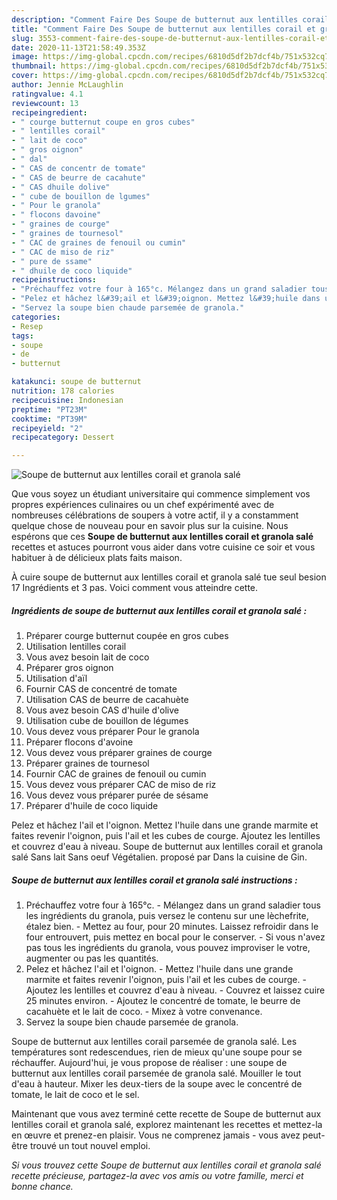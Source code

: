 ```yaml
---
description: "Comment Faire Des Soupe de butternut aux lentilles corail et granola salé"
title: "Comment Faire Des Soupe de butternut aux lentilles corail et granola salé"
slug: 3553-comment-faire-des-soupe-de-butternut-aux-lentilles-corail-et-granola-sale
date: 2020-11-13T21:58:49.353Z
image: https://img-global.cpcdn.com/recipes/6810d5df2b7dcf4b/751x532cq70/soupe-de-butternut-aux-lentilles-corail-et-granola-sale-photo-principale-de-la-recette.jpg
thumbnail: https://img-global.cpcdn.com/recipes/6810d5df2b7dcf4b/751x532cq70/soupe-de-butternut-aux-lentilles-corail-et-granola-sale-photo-principale-de-la-recette.jpg
cover: https://img-global.cpcdn.com/recipes/6810d5df2b7dcf4b/751x532cq70/soupe-de-butternut-aux-lentilles-corail-et-granola-sale-photo-principale-de-la-recette.jpg
author: Jennie McLaughlin
ratingvalue: 4.1
reviewcount: 13
recipeingredient:
- " courge butternut coupe en gros cubes"
- " lentilles corail"
- " lait de coco"
- " gros oignon"
- " dal"
- " CAS de concentr de tomate"
- " CAS de beurre de cacahute"
- " CAS dhuile dolive"
- " cube de bouillon de lgumes"
- " Pour le granola"
- " flocons davoine"
- " graines de courge"
- " graines de tournesol"
- " CAC de graines de fenouil ou cumin"
- " CAC de miso de riz"
- " pure de ssame"
- " dhuile de coco liquide"
recipeinstructions:
- "Préchauffez votre four à 165°c. Mélangez dans un grand saladier tous les ingrédients du granola, puis versez le contenu sur une lèchefrite, étalez bien. Mettez au four, pour 20 minutes. Laissez refroidir dans le four entrouvert, puis mettez en bocal pour le conserver. Si vous n&#39;avez pas tous les ingrédients du granola, vous pouvez improviser le votre, augmenter ou pas les quantités."
- "Pelez et hâchez l&#39;ail et l&#39;oignon. Mettez l&#39;huile dans une grande marmite et faites revenir l&#39;oignon, puis l&#39;ail et les cubes de courge. Ajoutez les lentilles et couvrez d&#39;eau à niveau. Couvrez et laissez cuire 25 minutes environ. Ajoutez le concentré de tomate, le beurre de cacahuète et le lait de coco. Mixez à votre convenance."
- "Servez la soupe bien chaude parsemée de granola."
categories:
- Resep
tags:
- soupe
- de
- butternut

katakunci: soupe de butternut 
nutrition: 178 calories
recipecuisine: Indonesian
preptime: "PT23M"
cooktime: "PT39M"
recipeyield: "2"
recipecategory: Dessert

---
```



![Soupe de butternut aux lentilles corail et granola salé](https://img-global.cpcdn.com/recipes/6810d5df2b7dcf4b/751x532cq70/soupe-de-butternut-aux-lentilles-corail-et-granola-sale-photo-principale-de-la-recette.jpg)

Que vous soyez un étudiant universitaire qui commence simplement vos propres expériences culinaires ou un chef expérimenté avec de nombreuses célébrations de soupers à votre actif, il y a constamment quelque chose de nouveau pour en savoir plus sur la cuisine. Nous espérons que ces <strong> Soupe de butternut aux lentilles corail et granola salé </strong> recettes et astuces pourront vous aider dans votre cuisine ce soir et vous habituer à de délicieux plats faits maison.

<!--inarticleads1-->

À cuire soupe de butternut aux lentilles corail et granola salé tue seul besion 17 Ingrédients et 3 pas. Voici comment vous atteindre cette.

##### Ingrédients de soupe de butternut aux lentilles corail et granola salé :

1. Préparer  courge butternut coupée en gros cubes
1. Utilisation  lentilles corail
1. Vous avez besoin  lait de coco
1. Préparer  gros oignon
1. Utilisation  d&#39;aïl
1. Fournir  CAS de concentré de tomate
1. Utilisation  CAS de beurre de cacahuète
1. Vous avez besoin  CAS d&#39;huile d&#39;olive
1. Utilisation  cube de bouillon de légumes
1. Vous devez vous préparer  Pour le granola
1. Préparer  flocons d&#39;avoine
1. Vous devez vous préparer  graines de courge
1. Préparer  graines de tournesol
1. Fournir  CAC de graines de fenouil ou cumin
1. Vous devez vous préparer  CAC de miso de riz
1. Vous devez vous préparer  purée de sésame
1. Préparer  d&#39;huile de coco liquide


Pelez et hâchez l&#39;ail et l&#39;oignon. Mettez l&#39;huile dans une grande marmite et faites revenir l&#39;oignon, puis l&#39;ail et les cubes de courge. Ajoutez les lentilles et couvrez d&#39;eau à niveau. Soupe de butternut aux lentilles corail et granola salé Sans lait Sans oeuf Végétalien. proposé par Dans la cuisine de Gin. 

<!--inarticleads2-->

##### Soupe de butternut aux lentilles corail et granola salé instructions :

1. Préchauffez votre four à 165°c. - Mélangez dans un grand saladier tous les ingrédients du granola, puis versez le contenu sur une lèchefrite, étalez bien. - Mettez au four, pour 20 minutes. Laissez refroidir dans le four entrouvert, puis mettez en bocal pour le conserver. - Si vous n&#39;avez pas tous les ingrédients du granola, vous pouvez improviser le votre, augmenter ou pas les quantités.
1. Pelez et hâchez l&#39;ail et l&#39;oignon. - Mettez l&#39;huile dans une grande marmite et faites revenir l&#39;oignon, puis l&#39;ail et les cubes de courge. - Ajoutez les lentilles et couvrez d&#39;eau à niveau. - Couvrez et laissez cuire 25 minutes environ. - Ajoutez le concentré de tomate, le beurre de cacahuète et le lait de coco. - Mixez à votre convenance.
1. Servez la soupe bien chaude parsemée de granola.


Soupe de butternut aux lentilles corail parsemée de granola salé. Les températures sont redescendues, rien de mieux qu&#39;une soupe pour se réchauffer. Aujourd&#39;hui, je vous propose de réaliser : une soupe de butternut aux lentilles corail parsemée de granola salé. Mouiller le tout d&#39;eau à hauteur. Mixer les deux-tiers de la soupe avec le concentré de tomate, le lait de coco et le sel. 

<!--inarticleads1-->

<p>
Maintenant que vous avez terminé cette recette de Soupe de butternut aux lentilles corail et granola salé, explorez maintenant les recettes et mettez-la en œuvre et prenez-en plaisir. Vous ne comprenez jamais - vous avez peut-être trouvé un tout nouvel emploi.
</p>

<p>
<i>Si vous trouvez cette Soupe de butternut aux lentilles corail et granola salé recette précieuse, partagez-la avec vos amis ou votre famille, merci et bonne chance.</i>
</p>
